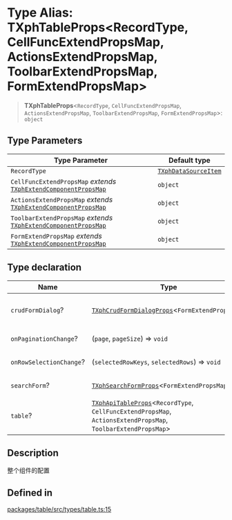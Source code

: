 # Type Alias: TXphTableProps\<RecordType, CellFuncExtendPropsMap, ActionsExtendPropsMap, ToolbarExtendPropsMap, FormExtendPropsMap\>

> **TXphTableProps**\<`RecordType`, `CellFuncExtendPropsMap`, `ActionsExtendPropsMap`, `ToolbarExtendPropsMap`, `FormExtendPropsMap`\>: `object`

## Type Parameters

| Type Parameter | Default type |
| ------ | ------ |
| `RecordType` | [`TXphDataSourceItem`](TXphDataSourceItem.md) |
| `CellFuncExtendPropsMap` *extends* [`TXphExtendComponentPropsMap`](TXphExtendComponentPropsMap.md) | `object` |
| `ActionsExtendPropsMap` *extends* [`TXphExtendComponentPropsMap`](TXphExtendComponentPropsMap.md) | `object` |
| `ToolbarExtendPropsMap` *extends* [`TXphExtendComponentPropsMap`](TXphExtendComponentPropsMap.md) | `object` |
| `FormExtendPropsMap` *extends* [`TXphExtendComponentPropsMap`](TXphExtendComponentPropsMap.md) | `object` |

## Type declaration

| Name | Type | Description |
| ------ | ------ | ------ |
| `crudFormDialog`? | [`TXphCrudFormDialogProps`](TXphCrudFormDialogProps.md)\<`FormExtendPropsMap`\> | （新增 / 修改）表单弹窗配置项 |
| `onPaginationChange`? | (`page`, `pageSize`) => `void` | 分页改变事件 |
| `onRowSelectionChange`? | (`selectedRowKeys`, `selectedRows`) => `void` | 列表选中事件 |
| `searchForm`? | [`TXphSearchFormProps`](TXphSearchFormProps.md)\<`FormExtendPropsMap`\> | 搜索表单配置项 |
| `table`? | [`TXphApiTableProps`](TXphApiTableProps.md)\<`RecordType`, `CellFuncExtendPropsMap`, `ActionsExtendPropsMap`, `ToolbarExtendPropsMap`\> | 表格配置 |

## Description

整个组件的配置

## Defined in

[packages/table/src/types/table.ts:15](https://github.com/XiaoPiHong/xph-crud/blob/4c9871f465ad4334c5ddd9896180fb26247d7639/packages/table/src/types/table.ts#L15)
